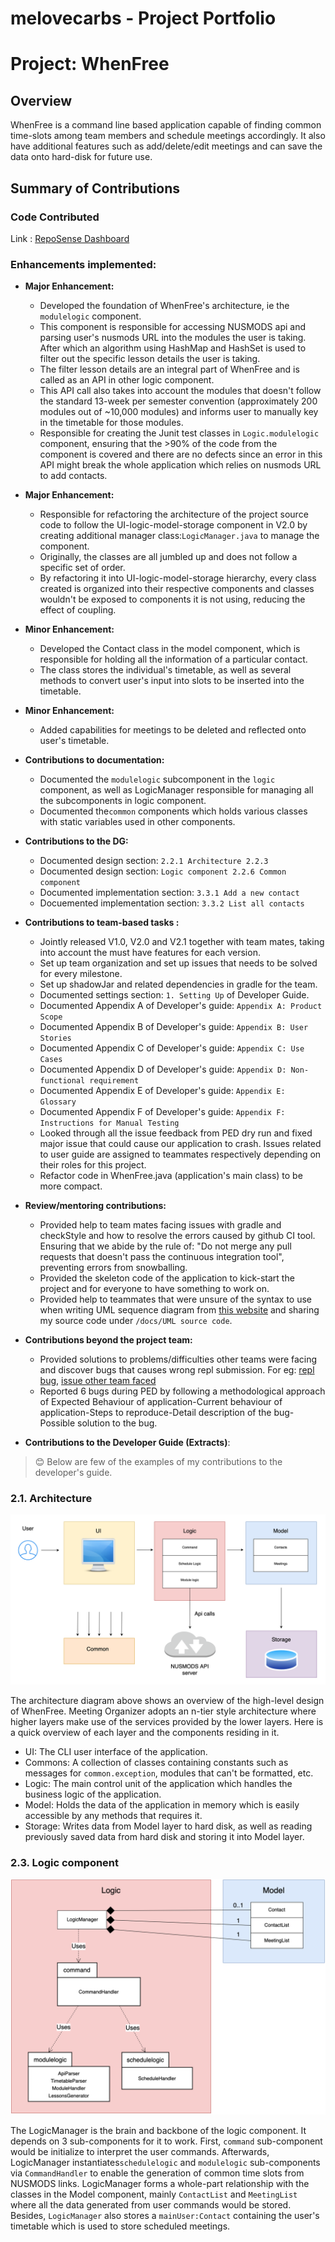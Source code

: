 <H1> melovecarbs - Project Portfolio </H1>
  
# Project: WhenFree

##  Overview

  WhenFree is a command line based application capable of finding common time-slots among team members and schedule meetings accordingly. It also have additional features such as add/delete/edit meetings and can save the data onto hard-disk for future use.

## Summary of Contributions

### Code Contributed
Link : [RepoSense Dashboard](https://nus-cs2113-ay1920s2.github.io/tp-dashboard/#=undefined&search=melovecarbs)

### Enhancements implemented:
* **Major Enhancement:**  
    * Developed the foundation of WhenFree's architecture, ie the ```modulelogic``` component. 
    * This component is responsible for accessing NUSMODS api and parsing user's nusmods URL into the modules the user is taking. After which an algorithm using HashMap and HashSet is used to filter out the specific lesson details the user is taking. 
    * The filter lesson details are an integral part of WhenFree and is called as an API in other logic component.
    * This API call also takes into account the modules that doesn't follow the standard 13-week per semester convention (approximately 200 modules out of ~10,000 modules) and informs user to manually key in the timetable for those modules. 
    * Responsible for creating the Junit test classes in ```Logic.modulelogic``` component, ensuring that the >90% of the code from the component is covered and there are no defects since an error in this API might break the whole application which relies on nusmods URL to add contacts.
* **Major Enhancement:**  
    * Responsible for refactoring the architecture of the project source code to follow the UI-logic-model-storage component in V2.0 by creating additional manager class:```LogicManager.java``` to manage the component. 
    * Originally, the classes are all jumbled up and does not follow a specific set of order. 
    * By refactoring it into UI-logic-model-storage hierarchy, every class created is organized into their respective components and classes wouldn't be exposed to components it is not using, reducing the effect of coupling.
* **Minor Enhancement:** 
    * Developed the Contact class in the model component, which is responsible for holding all the information of a particular contact. 
    * The class stores the individual's timetable, as well as several methods to convert user's input into slots to be inserted into the timetable.
* **Minor Enhancement:** 
    * Added capabilities for meetings to be deleted and reflected onto user's timetable.
* **Contributions to documentation:**
	* Documented the ```modulelogic``` subcomponent in the ```logic``` component, as well as LogicManager responsible for managing all the subcomponents in logic component.
	* Documented the```common``` components which holds various classes with static variables used in other components.
* **Contributions to the DG:**
	* Documented design section: ```2.2.1 Architecture 2.2.3```
	* Documented design section: ```Logic component 2.2.6 Common component```
	* Documented implementation section: ```3.3.1 Add a new contact```
	* Docuemented implementation section: ```3.3.2 List all contacts```
	
* **Contributions to team-based tasks :**
	* Jointly released V1.0, V2.0 and V2.1 together with team mates, taking into account the must have features for each version.
	* Set up team organization and set up issues that needs to be solved for every milestone.
	* Set up shadowJar and related dependencies in gradle for the team.
	* Documented settings section: ```1. Setting Up``` of Developer Guide.
	* Documented Appendix A of Developer's guide: ```Appendix A: Product Scope```
	* Documented Appendix B of Developer's guide: ```Appendix B: User Stories```
	* Documented Appendix C of Developer's guide: ```Appendix C: Use Cases```
	* Documented Appendix D of Developer's guide: ```Appendix D: Non-functional requirement```
	* Documented Appendix E of Developer's guide: ```Appendix E: Glossary```
	* Documented Appendix F of Developer's guide: ```Appendix F: Instructions for Manual Testing```
    * Looked through all the issue feedback from PED dry run and fixed major issue that could cause our application to crash. Issues related to user guide are assigned to teammates respectively depending on their roles for this project.
    * Refactor code in WhenFree.java (application's main class) to be more compact.
    
* **Review/mentoring contributions:**
    * Provided help to team mates facing issues with gradle and checkStyle and how to resolve the errors caused by github CI tool. Ensuring that we abide by the rule of: "Do not merge any pull requests that doesn't pass the continuous integration tool", preventing errors from snowballing.
    * Provided the skeleton code of the application to kick-start the project and for everyone to have something to work on.
    * Provided help to teammates that were unsure of the syntax to use when writing UML sequence diagram from [this website](https://sequencediagram.org/) and sharing my source code under ```/docs/UML source code```.
    
* **Contributions beyond the project team:**
    * Provided solutions to problems/difficulties other teams were facing and discover bugs that causes wrong repl submission. For eg: [repl bug](https://github.com/nus-cs2113-AY1920S2/forum/issues/6), [issue other team faced](https://github.com/nus-cs2113-AY1920S2/forum/issues/104)
    * Reported 6 bugs during PED by following a methodological approach of Expected Behaviour of application-Current behaviour of application-Steps to reproduce-Detail description of the bug-Possible solution to the bug.
    
* **Contributions to the Developer Guide (Extracts)**: 

> :blush: Below are few of the examples of my contributions to the developer's guide.

### 2.1. Architecture
![Architecture Diagram](../images/architecture.png)<br>

The architecture diagram above shows an overview of the high-level design of WhenFree. Meeting Organizer
adopts an n-tier style architecture where higher layers make use of the services provided by the lower layers.
Here is a quick overview of each layer and the components residing in it.
* UI: The CLI user interface of the application.
* Commons: A collection of classes containing constants such as messages for ```common.exception```, modules that can't be formatted, etc.
* Logic: The main control unit of the application which handles the business logic of the application.
* Model: Holds the data of the application in memory which is easily accessible by any methods that requires it.
* Storage: Writes data from Model layer to hard disk, as well as reading previously saved data from hard disk and storing it into Model layer.

### 2.3. Logic component
![Logic Component](../images/logiccomponent.png)<br>

The LogicManager is the brain and backbone of the logic component. It depends on 3 sub-components for it to work.
First, ```command``` sub-component would be initialize to interpret the user commands. 
Afterwards, LogicManager instantiates```schedulelogic``` and ```modulelogic``` sub-components via ```CommandHandler``` to enable the generation of common time slots from NUSMODS links.
LogicManager forms a whole-part relationship with the classes in the Model component, mainly ```ContactList``` and ```MeetingList``` where all the data generated from user commands would be stored. Besides, ```LogicManager``` also stores a ```mainUser:Contact``` containing the user's timetable
which is used to store scheduled meetings.
